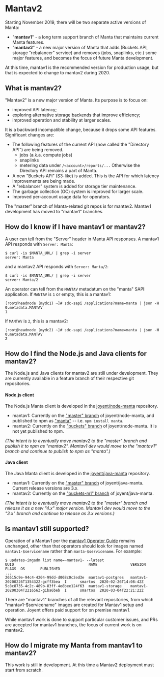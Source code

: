 # Mantav2

Starting November 2019, there will be two separate active versions of Manta:

- "**mantav1**" - a long term support branch of Manta that maintains current
  Manta features.
- "**mantav2**" - a new major version of Manta that adds (Buckets API, storage
  "rebalancer" service) and removes (jobs, snaplinks, etc.) some major
  features, and becomes the focus of future Manta development.

At this time, mantav1 is the recommended version for production usage, but
that is expected to change to mantav2 during 2020.


## What is mantav2?

"Mantav2" is a new major version of Manta. Its purpose is to focus on:

- improved API latency;
- exploring alternative storage backends that improve efficiency;
- improved operation and stability at larger scales.

It is a backward incompatible change, because it drops some API features.
Significant changes are:

- The following features of the current API (now called the "Directory API")
  are being removed.
    - jobs (a.k.a. compute jobs)
    - snaplinks
    - metering data under `/<account>/reports/...`
  Otherwise the Directory API remains a part of Manta.
- A new "Buckets API" (S3-like) is added. This is the API for which latency
  improvements are being made.
- A "rebalancer" system is added for storage tier maintenance.
- The garbage collection (GC) system is improved for larger scale.
- Improved per-account usage data for operators.

The "master" branch of Manta-related git repos is for mantav2. Mantav1
development has moved to "mantav1" branches.


## How do I know if I have mantav1 or mantav2?

A user can tell from the "Server" header in Manta API responses.
A mantav1 API responds with `Server: Manta`:

    $ curl -is $MANTA_URL/ | grep -i server
    server: Manta

and a mantav2 API responds with `Server: Manta/2`:

    $ curl -is $MANTA_URL/ | grep -i server
    server: Manta/2


An operator can tell from the `MANTAV` metadatum on the "manta" SAPI
application. If `MANTAV` is `1` or empty, this is a mantav1:

    [root@headnode (mydc1) ~]# sdc-sapi /applications?name=manta | json -H 0.metadata.MANTAV
    1

If `MANTAV` is `2`, this is a mantav2:

    [root@headnode (mydc2) ~]# sdc-sapi /applications?name=manta | json -H 0.metadata.MANTAV
    2


## How do I find the Node.js and Java clients for mantav2?

The Node.js and Java clients for mantav2 are still under development. They are
currently available in a feature branch of their respective git repositories.

#### Node.js client

The Node.js Manta client is developed in the
[joyent/node-manta](https://github.com/joyent/node-manta) repository.

- mantav1: Currently on the ["master" branch](https://github.com/joyent/node-manta/tree/master/)
  of joyent/node-manta, and published to npm as
  ["manta"](https://www.npmjs.com/package/manta) -- i.e. `npm install manta`.
- mantav2: Currently on the ["buckets" branch](https://github.com/joyent/node-manta/tree/buckets/)
  of joyent/node-manta. It is not yet published to npm.

*(The intent is to eventually move mantav2 to the "master" branch and publish it
to npm as "mantav2". Mantav1 dev would move to the "mantav1" branch and continue
to publish to npm as "manta".)*


#### Java client

The Java Manta client is developed in the
[joyent/java-manta](https://github.com/joyent/java-manta) repository.

- mantav1: Currently on the ["master" branch](https://github.com/joyent/java-manta/tree/master/)
  of joyent/java-manta. Current release versions are 3.x.
- mantav2: Currently on the ["buckets-m1" branch](https://github.com/joyent/java-manta/tree/buckets-m1/)
  of joyent/java-manta.

*(The intent is to eventually move mantav2 to the "master" branch and release it
as a new "4.x" major version. Mantav1 dev would move to the "3.x" branch and
continue to release as 3.x versions.)*


## Is mantav1 still supported?

Operation of a Mantav1 per the [mantav1 Operator
Guide](https://github.com/joyent/manta/blob/mantav1/docs/operator-guide.md)
remains unchanged, other than that operators should look for images named
`mantav1-$servicename` rather than `manta-$servicename`. For example:

```
$ updates-imgadm list name=~mantav1- --latest
UUID                                  NAME               VERSION                            FLAGS  OS       PUBLISHED
...
26515c9e-94c4-4204-99dd-d068c0c2ed3e  mantav1-postgres   mantav1-20200226T135432Z-gcff3bea  I      smartos  2020-02-26T14:08:42Z
5c8c8735-4c2c-489b-83ff-4e8bee124f63  mantav1-storage    mantav1-20200304T221656Z-g1ba6beb  I      smartos  2020-03-04T22:21:22Z
```

There are "mantav1" branches of all the relevant repositories, from which
"mantav1-$servicename" images are created for Mantav1 setup and operation.
Joyent offers paid support for on premise mantav1.

While mantav1 work is done to support particular customer issues, and PRs
are accepted for mantav1 branches, the focus of current work is on mantav2.


## How do I migrate my Manta from mantav1 to mantav2?

This work is still in development. At this time a Mantav2 deployment must
start from scratch.
